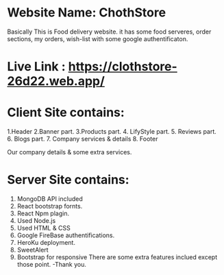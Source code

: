 # Website Name: ChothStore
Basically This is Food delivery website. it has some food serveres, order sections, my orders, wish-list with some google authentificaton.

# Live Link : https://clothstore-26d22.web.app/
# Client Site contains:
1.Header
2.Banner part.
3.Products part.
4. LifyStyle part.
5. Reviews part.
6. Blogs part.
7. Company services & details
8. Footer

Our company details & some extra services.

# Server Site contains:
1. MongoDB API included
2. React bootstrap fornts.
3. React Npm plagin.
4. Used Node.js
5. Used HTML & CSS
6. Google FireBase authentifications.
7. HeroKu deployment.
8. SweetAlert
9. Bootstrap for responsive
There are some extra features inclued except those point. -Thank you.
